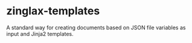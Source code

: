 # zinglax-templates
A standard way for creating documents based on JSON file variables as input and Jinja2 templates.

